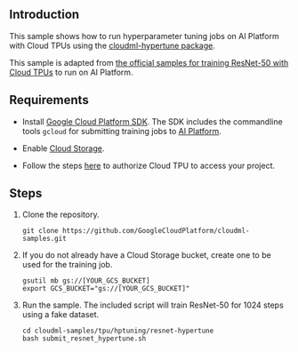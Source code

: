 
## Introduction

This sample shows how to run hyperparameter tuning jobs on AI Platform with Cloud TPUs using the [cloudml-hypertune package](https://pypi.org/project/cloudml-hypertune/).

This sample is adapted from [the official samples for training ResNet-50 with Cloud TPUs](https://github.com/tensorflow/tpu/tree/master/models/official/resnet) to run on AI Platform.


## Requirements

- Install [Google Cloud Platform SDK](https://cloud.google.com/sdk/).  The SDK includes the commandline tools `gcloud` for submitting training jobs to [AI Platform](https://cloud.google.com/ml-engine/).

- Enable [Cloud Storage](https://cloud.google.com/storage).

- Follow the steps [here](https://cloud.google.com/ml-engine/docs/tensorflow/using-tpus#authorize_your_tpu_name_short_to_access_your_project) to authorize Cloud TPU to access your project.


## Steps

1. Clone the repository.

    ```
    git clone https://github.com/GoogleCloudPlatform/cloudml-samples.git
    ```

1. If you do not already have a Cloud Storage bucket, create one to be used for the training job.

    ```
    gsutil mb gs://[YOUR_GCS_BUCKET]
    export GCS_BUCKET="gs://[YOUR_GCS_BUCKET]"
    ```

1. Run the sample.  The included script will train ResNet-50 for 1024 steps using a fake dataset.

    ```
    cd cloudml-samples/tpu/hptuning/resnet-hypertune
    bash submit_resnet_hypertune.sh
    ```
